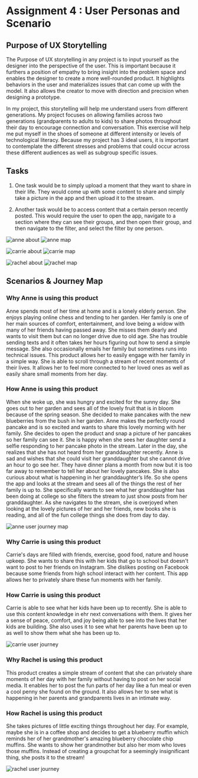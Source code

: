 # Assignment 4 : User Personas and Scenario 

## Purpose of UX Storytelling 
The Purpose of UX storytelling in any project is to input yourself as the designer into the perspective of the user. 
This is important because it furthers a position of empathy to bring insight into the problem space and enables the designer 
to create a more well-rounded product. It highlights behaviors in the user and materializes issues that
can come up with the model. It also allows the creator to move with direction and precision when designing a prototype. 

In my project, this storytelling will help me understand users from different generations. My project focuses on allowing families across two generations (grandparents to adults to kids) to share photos throughout their day to encourage connection and conversation. This exercise will help me put myself in the shoes of someone at different intensity or levels of technological literacy. Because my project has 3 ideal users, it is important to contemplate the different stresses and problems that could occur across these different audiences as well as subgroup specific issues. 

## Tasks 

1) One task would be to simply upload a moment that they want to share in their life. They would come up with some content to share and simply take a picture in the app and then upload it to the stream. 

2) Another task would be to access content that a certain person recently posted. This would require the user to open the app, navigate to a section where they can see their groups, and then open their group, and then navigate to the filter, and select the filter by one person. 

 ![anne about](https://github.com/aliakoe1/DH110/blob/main/user%20scenarios/anneabout.png)
 ![anne map](https://github.com/aliakoe1/DH110/blob/main/user%20scenarios/annemap.png)
 
 ![carrie about](https://github.com/aliakoe1/DH110/blob/main/user%20scenarios/carrieabout.png) 
 ![carrie map](https://github.com/aliakoe1/DH110/blob/main/user%20scenarios/carriemap.png) 
 
 
 ![rachel about](https://github.com/aliakoe1/DH110/blob/main/user%20scenarios/rachelabout.png) 
 ![rachel map](https://github.com/aliakoe1/DH110/blob/main/user%20scenarios/rachelmap.png) 
 
 

## Scenarios & Journey Map 

### Why Anne is using this product 

Anne spends most of her time at home and is a lonely elderly person. She enjoys playing online chess and tending to her garden. Her family is one of her main sources of comfort, entertainment, and love being a widow with many of her friends having passed away. She misses them dearly and wants to visit them but can no longer drive due to old age. She has trouble sending texts and it often takes her hours figuring out how to send a simple message. She also occasionally emails her family but sometimes runs into technical issues. This product allows her to easily engage with her family in a simple way. She is able to scroll through a stream of recent moments of their lives. It allows her to feel more connected to her loved ones as well as easily share small moments from her day. 

### How Anne is using this product 

When she woke up, she was hungry and excited for the sunny day. She goes out to her garden and sees all of the lovely fruit that is in bloom because of the spring season. She decided to make pancakes with the new blueberries from the bush in her garden. Anne makes the perfectly round pancake and is so excited and wants to share this lovely morning with her family. She decides to open the product and snap a picture of her pancakes so her family can see it. She is happy when she sees her daughter send a selfie responding to her pancake photo in the stream. Later in the day, she realizes that she has not heard from her granddaughter recently. Anne is sad and wishes that she could visit her granddaughter but she cannot drive an hour to go see her. They have dinner plans a month from now but it is too far away to remember to tell her about her lovely pancakes. She is also curious about what is happening in her granddaughter’s life. So she opens the app and looks at the stream and sees all of the things the rest of her family is up to. She specifically wants to see what her granddaughter has been doing at college so she filters the stream to just show posts from her granddaughter. As she navigates to the stream, she is overjoyed when looking at the lovely pictures of her and her friends, new books she is reading, and all of the fun college things she does from day to day. 


![anne user journey map](https://github.com/aliakoe1/DH110/blob/main/user%20scenarios/annejourney.png)

### Why Carrie is using this product 

Carrie's days are filled with friends, exercise, good food, nature and house upkeep. She wants to share this with her kids that go to school but doesn't want to post to her friends on Instagram. She dislikes posting on Facebook because some friends from high school interact with her content. This app allows her to privately share these fun moments with her family. 

### How Carrie is using this product 

Carrie is able to see what her kids have been up to recently. She is able to use this content knowledge in ehr next conversations with them. It gives her a sense of peace, comfort, and joy being able to see into the lives that her kids are building. She also uses it to see what her parents have been up to as well to show them what she has been up to. 

![carrie user journey](https://github.com/aliakoe1/DH110/blob/main/user%20scenarios/carriejourney.png)


### Why Rachel is using this product 

This product creates a simple stream of content that she can privately share moments of her day with her family without having to post on her social media. It enables her to post the fun parts of her day like a fun meal or even a cool penny she found on the ground. It also allows her to see what is happening in her parents and grandparents lives in an intimate way. 

### How Rachel is using this product 

She takes pictures of little exciting things throughout her day. For example, maybe she is in a coffee shop and decides to get a blueberry muffin which reminds her of her grandmother's amazing blueberry chocolate chip muffins. She wants to show her grandmother but also her mom who loves those muffins. Instead of creating a groupchat for a seemingly insignificant thing, she posts it to the stream!

![rachel user journey](https://github.com/aliakoe1/DH110/blob/main/user%20scenarios/racheljourney.png)
